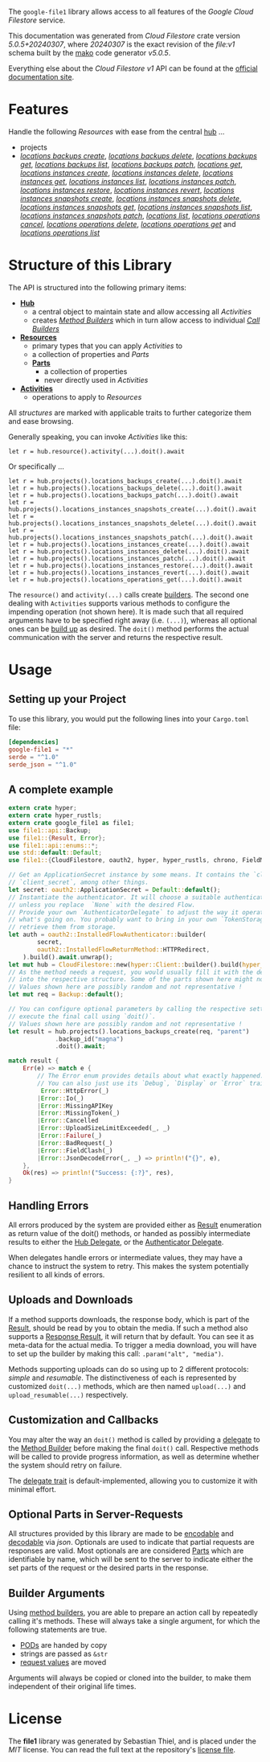 <!---
DO NOT EDIT !
This file was generated automatically from 'src/generator/templates/api/README.md.mako'
DO NOT EDIT !
-->
The `google-file1` library allows access to all features of the *Google Cloud Filestore* service.

This documentation was generated from *Cloud Filestore* crate version *5.0.5+20240307*, where *20240307* is the exact revision of the *file:v1* schema built by the [mako](http://www.makotemplates.org/) code generator *v5.0.5*.

Everything else about the *Cloud Filestore* *v1* API can be found at the
[official documentation site](https://cloud.google.com/filestore/).
# Features

Handle the following *Resources* with ease from the central [hub](https://docs.rs/google-file1/5.0.5+20240307/google_file1/CloudFilestore) ...

* projects
 * [*locations backups create*](https://docs.rs/google-file1/5.0.5+20240307/google_file1/api::ProjectLocationBackupCreateCall), [*locations backups delete*](https://docs.rs/google-file1/5.0.5+20240307/google_file1/api::ProjectLocationBackupDeleteCall), [*locations backups get*](https://docs.rs/google-file1/5.0.5+20240307/google_file1/api::ProjectLocationBackupGetCall), [*locations backups list*](https://docs.rs/google-file1/5.0.5+20240307/google_file1/api::ProjectLocationBackupListCall), [*locations backups patch*](https://docs.rs/google-file1/5.0.5+20240307/google_file1/api::ProjectLocationBackupPatchCall), [*locations get*](https://docs.rs/google-file1/5.0.5+20240307/google_file1/api::ProjectLocationGetCall), [*locations instances create*](https://docs.rs/google-file1/5.0.5+20240307/google_file1/api::ProjectLocationInstanceCreateCall), [*locations instances delete*](https://docs.rs/google-file1/5.0.5+20240307/google_file1/api::ProjectLocationInstanceDeleteCall), [*locations instances get*](https://docs.rs/google-file1/5.0.5+20240307/google_file1/api::ProjectLocationInstanceGetCall), [*locations instances list*](https://docs.rs/google-file1/5.0.5+20240307/google_file1/api::ProjectLocationInstanceListCall), [*locations instances patch*](https://docs.rs/google-file1/5.0.5+20240307/google_file1/api::ProjectLocationInstancePatchCall), [*locations instances restore*](https://docs.rs/google-file1/5.0.5+20240307/google_file1/api::ProjectLocationInstanceRestoreCall), [*locations instances revert*](https://docs.rs/google-file1/5.0.5+20240307/google_file1/api::ProjectLocationInstanceRevertCall), [*locations instances snapshots create*](https://docs.rs/google-file1/5.0.5+20240307/google_file1/api::ProjectLocationInstanceSnapshotCreateCall), [*locations instances snapshots delete*](https://docs.rs/google-file1/5.0.5+20240307/google_file1/api::ProjectLocationInstanceSnapshotDeleteCall), [*locations instances snapshots get*](https://docs.rs/google-file1/5.0.5+20240307/google_file1/api::ProjectLocationInstanceSnapshotGetCall), [*locations instances snapshots list*](https://docs.rs/google-file1/5.0.5+20240307/google_file1/api::ProjectLocationInstanceSnapshotListCall), [*locations instances snapshots patch*](https://docs.rs/google-file1/5.0.5+20240307/google_file1/api::ProjectLocationInstanceSnapshotPatchCall), [*locations list*](https://docs.rs/google-file1/5.0.5+20240307/google_file1/api::ProjectLocationListCall), [*locations operations cancel*](https://docs.rs/google-file1/5.0.5+20240307/google_file1/api::ProjectLocationOperationCancelCall), [*locations operations delete*](https://docs.rs/google-file1/5.0.5+20240307/google_file1/api::ProjectLocationOperationDeleteCall), [*locations operations get*](https://docs.rs/google-file1/5.0.5+20240307/google_file1/api::ProjectLocationOperationGetCall) and [*locations operations list*](https://docs.rs/google-file1/5.0.5+20240307/google_file1/api::ProjectLocationOperationListCall)




# Structure of this Library

The API is structured into the following primary items:

* **[Hub](https://docs.rs/google-file1/5.0.5+20240307/google_file1/CloudFilestore)**
    * a central object to maintain state and allow accessing all *Activities*
    * creates [*Method Builders*](https://docs.rs/google-file1/5.0.5+20240307/google_file1/client::MethodsBuilder) which in turn
      allow access to individual [*Call Builders*](https://docs.rs/google-file1/5.0.5+20240307/google_file1/client::CallBuilder)
* **[Resources](https://docs.rs/google-file1/5.0.5+20240307/google_file1/client::Resource)**
    * primary types that you can apply *Activities* to
    * a collection of properties and *Parts*
    * **[Parts](https://docs.rs/google-file1/5.0.5+20240307/google_file1/client::Part)**
        * a collection of properties
        * never directly used in *Activities*
* **[Activities](https://docs.rs/google-file1/5.0.5+20240307/google_file1/client::CallBuilder)**
    * operations to apply to *Resources*

All *structures* are marked with applicable traits to further categorize them and ease browsing.

Generally speaking, you can invoke *Activities* like this:

```Rust,ignore
let r = hub.resource().activity(...).doit().await
```

Or specifically ...

```ignore
let r = hub.projects().locations_backups_create(...).doit().await
let r = hub.projects().locations_backups_delete(...).doit().await
let r = hub.projects().locations_backups_patch(...).doit().await
let r = hub.projects().locations_instances_snapshots_create(...).doit().await
let r = hub.projects().locations_instances_snapshots_delete(...).doit().await
let r = hub.projects().locations_instances_snapshots_patch(...).doit().await
let r = hub.projects().locations_instances_create(...).doit().await
let r = hub.projects().locations_instances_delete(...).doit().await
let r = hub.projects().locations_instances_patch(...).doit().await
let r = hub.projects().locations_instances_restore(...).doit().await
let r = hub.projects().locations_instances_revert(...).doit().await
let r = hub.projects().locations_operations_get(...).doit().await
```

The `resource()` and `activity(...)` calls create [builders][builder-pattern]. The second one dealing with `Activities`
supports various methods to configure the impending operation (not shown here). It is made such that all required arguments have to be
specified right away (i.e. `(...)`), whereas all optional ones can be [build up][builder-pattern] as desired.
The `doit()` method performs the actual communication with the server and returns the respective result.

# Usage

## Setting up your Project

To use this library, you would put the following lines into your `Cargo.toml` file:

```toml
[dependencies]
google-file1 = "*"
serde = "^1.0"
serde_json = "^1.0"
```

## A complete example

```Rust
extern crate hyper;
extern crate hyper_rustls;
extern crate google_file1 as file1;
use file1::api::Backup;
use file1::{Result, Error};
use file1::api::enums::*;
use std::default::Default;
use file1::{CloudFilestore, oauth2, hyper, hyper_rustls, chrono, FieldMask};

// Get an ApplicationSecret instance by some means. It contains the `client_id` and
// `client_secret`, among other things.
let secret: oauth2::ApplicationSecret = Default::default();
// Instantiate the authenticator. It will choose a suitable authentication flow for you,
// unless you replace  `None` with the desired Flow.
// Provide your own `AuthenticatorDelegate` to adjust the way it operates and get feedback about
// what's going on. You probably want to bring in your own `TokenStorage` to persist tokens and
// retrieve them from storage.
let auth = oauth2::InstalledFlowAuthenticator::builder(
        secret,
        oauth2::InstalledFlowReturnMethod::HTTPRedirect,
    ).build().await.unwrap();
let mut hub = CloudFilestore::new(hyper::Client::builder().build(hyper_rustls::HttpsConnectorBuilder::new().with_native_roots().unwrap().https_or_http().enable_http1().build()), auth);
// As the method needs a request, you would usually fill it with the desired information
// into the respective structure. Some of the parts shown here might not be applicable !
// Values shown here are possibly random and not representative !
let mut req = Backup::default();

// You can configure optional parameters by calling the respective setters at will, and
// execute the final call using `doit()`.
// Values shown here are possibly random and not representative !
let result = hub.projects().locations_backups_create(req, "parent")
             .backup_id("magna")
             .doit().await;

match result {
    Err(e) => match e {
        // The Error enum provides details about what exactly happened.
        // You can also just use its `Debug`, `Display` or `Error` traits
         Error::HttpError(_)
        |Error::Io(_)
        |Error::MissingAPIKey
        |Error::MissingToken(_)
        |Error::Cancelled
        |Error::UploadSizeLimitExceeded(_, _)
        |Error::Failure(_)
        |Error::BadRequest(_)
        |Error::FieldClash(_)
        |Error::JsonDecodeError(_, _) => println!("{}", e),
    },
    Ok(res) => println!("Success: {:?}", res),
}

```
## Handling Errors

All errors produced by the system are provided either as [Result](https://docs.rs/google-file1/5.0.5+20240307/google_file1/client::Result) enumeration as return value of
the doit() methods, or handed as possibly intermediate results to either the
[Hub Delegate](https://docs.rs/google-file1/5.0.5+20240307/google_file1/client::Delegate), or the [Authenticator Delegate](https://docs.rs/yup-oauth2/*/yup_oauth2/trait.AuthenticatorDelegate.html).

When delegates handle errors or intermediate values, they may have a chance to instruct the system to retry. This
makes the system potentially resilient to all kinds of errors.

## Uploads and Downloads
If a method supports downloads, the response body, which is part of the [Result](https://docs.rs/google-file1/5.0.5+20240307/google_file1/client::Result), should be
read by you to obtain the media.
If such a method also supports a [Response Result](https://docs.rs/google-file1/5.0.5+20240307/google_file1/client::ResponseResult), it will return that by default.
You can see it as meta-data for the actual media. To trigger a media download, you will have to set up the builder by making
this call: `.param("alt", "media")`.

Methods supporting uploads can do so using up to 2 different protocols:
*simple* and *resumable*. The distinctiveness of each is represented by customized
`doit(...)` methods, which are then named `upload(...)` and `upload_resumable(...)` respectively.

## Customization and Callbacks

You may alter the way an `doit()` method is called by providing a [delegate](https://docs.rs/google-file1/5.0.5+20240307/google_file1/client::Delegate) to the
[Method Builder](https://docs.rs/google-file1/5.0.5+20240307/google_file1/client::CallBuilder) before making the final `doit()` call.
Respective methods will be called to provide progress information, as well as determine whether the system should
retry on failure.

The [delegate trait](https://docs.rs/google-file1/5.0.5+20240307/google_file1/client::Delegate) is default-implemented, allowing you to customize it with minimal effort.

## Optional Parts in Server-Requests

All structures provided by this library are made to be [encodable](https://docs.rs/google-file1/5.0.5+20240307/google_file1/client::RequestValue) and
[decodable](https://docs.rs/google-file1/5.0.5+20240307/google_file1/client::ResponseResult) via *json*. Optionals are used to indicate that partial requests are responses
are valid.
Most optionals are are considered [Parts](https://docs.rs/google-file1/5.0.5+20240307/google_file1/client::Part) which are identifiable by name, which will be sent to
the server to indicate either the set parts of the request or the desired parts in the response.

## Builder Arguments

Using [method builders](https://docs.rs/google-file1/5.0.5+20240307/google_file1/client::CallBuilder), you are able to prepare an action call by repeatedly calling it's methods.
These will always take a single argument, for which the following statements are true.

* [PODs][wiki-pod] are handed by copy
* strings are passed as `&str`
* [request values](https://docs.rs/google-file1/5.0.5+20240307/google_file1/client::RequestValue) are moved

Arguments will always be copied or cloned into the builder, to make them independent of their original life times.

[wiki-pod]: http://en.wikipedia.org/wiki/Plain_old_data_structure
[builder-pattern]: http://en.wikipedia.org/wiki/Builder_pattern
[google-go-api]: https://github.com/google/google-api-go-client

# License
The **file1** library was generated by Sebastian Thiel, and is placed
under the *MIT* license.
You can read the full text at the repository's [license file][repo-license].

[repo-license]: https://github.com/Byron/google-apis-rsblob/main/LICENSE.md


